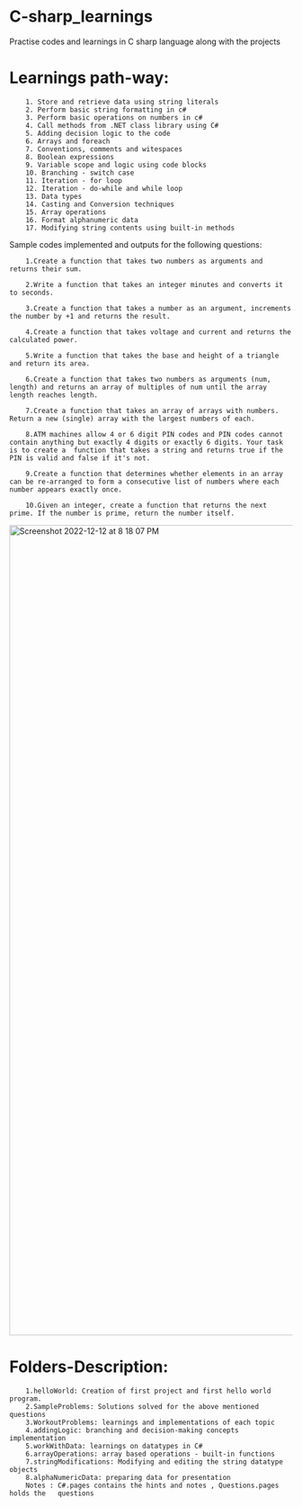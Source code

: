 # C-sharp_learnings
Practise codes and learnings in C sharp language along with the projects

# Learnings path-way:
        1. Store and retrieve data using string literals
        2. Perform basic string formatting in c#
        3. Perform basic operations on numbers in c#
        4. Call methods from .NET class library using C#
        5. Adding decision logic to the code
        6. Arrays and foreach
        7. Conventions, comments and witespaces
        8. Boolean expressions
        9. Variable scope and logic using code blocks
        10. Branching - switch case
        11. Iteration - for loop
        12. Iteration - do-while and while loop
        13. Data types
        14. Casting and Conversion techniques
        15. Array operations
        16. Format alphanumeric data
        17. Modifying string contents using built-in methods
   


Sample codes implemented and outputs for the following questions: 

        1.Create a function that takes two numbers as arguments and returns their sum.
        
        2.Write a function that takes an integer minutes and converts it to seconds.
        
        3.Create a function that takes a number as an argument, increments the number by +1 and returns the result.
        
        4.Create a function that takes voltage and current and returns the calculated power.
        
        5.Write a function that takes the base and height of a triangle and return its area.
        
        6.Create a function that takes two numbers as arguments (num, length) and returns an array of multiples of num until the array length reaches length.
        
        7.Create a function that takes an array of arrays with numbers. Return a new (single) array with the largest numbers of each.
        
        8.ATM machines allow 4 or 6 digit PIN codes and PIN codes cannot contain anything but exactly 4 digits or exactly 6 digits. Your task is to create a  function that takes a string and returns true if the PIN is valid and false if it's not.
        
        9.Create a function that determines whether elements in an array can be re-arranged to form a consecutive list of numbers where each number appears exactly once.
        
        10.Given an integer, create a function that returns the next prime. If the number is prime, return the number itself.

<img width="1440" alt="Screenshot 2022-12-12 at 8 18 07 PM" src="https://user-images.githubusercontent.com/87896770/207075633-bf62698d-7780-40e9-9125-8348b1837941.png">

# Folders-Description:
        1.helloWorld: Creation of first project and first hello world program.
        2.SampleProblems: Solutions solved for the above mentioned questions
        3.WorkoutProblems: learnings and implementations of each topic
        4.addingLogic: branching and decision-making concepts implementation
        5.workWithData: learnings on datatypes in C#
        6.arrayOperations: array based operations - built-in functions
        7.stringModifications: Modifying and editing the string datatype objects
        8.alphaNumericData: preparing data for presentation
        Notes : C#.pages contains the hints and notes , Questions.pages holds the   questions
